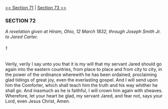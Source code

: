 [<< Section 71](Section%2071.md)  |  [Section 73 >>](Section%2073.md)

### SECTION 72

*A revelation given at Hiram, Ohio, 12 March 1832, through Joseph Smith Jr. to Jared Carter.*

###### 1
Verily, verily I say unto you that it is my will that my servant Jared should go again into the eastern countries, from place to place and from city to city, in the power of the ordinance wherewith he has been ordained, proclaiming glad tidings of great joy, even the everlasting gospel. And I will send upon him the Comforter, which shall teach him the truth and his way whither he shall go. And inasmuch as he is faithful, I will crown him again with sheaves. Wherefore, let your heart be glad, my servant Jared, and fear not, says your Lord, even Jesus Christ, Amen.